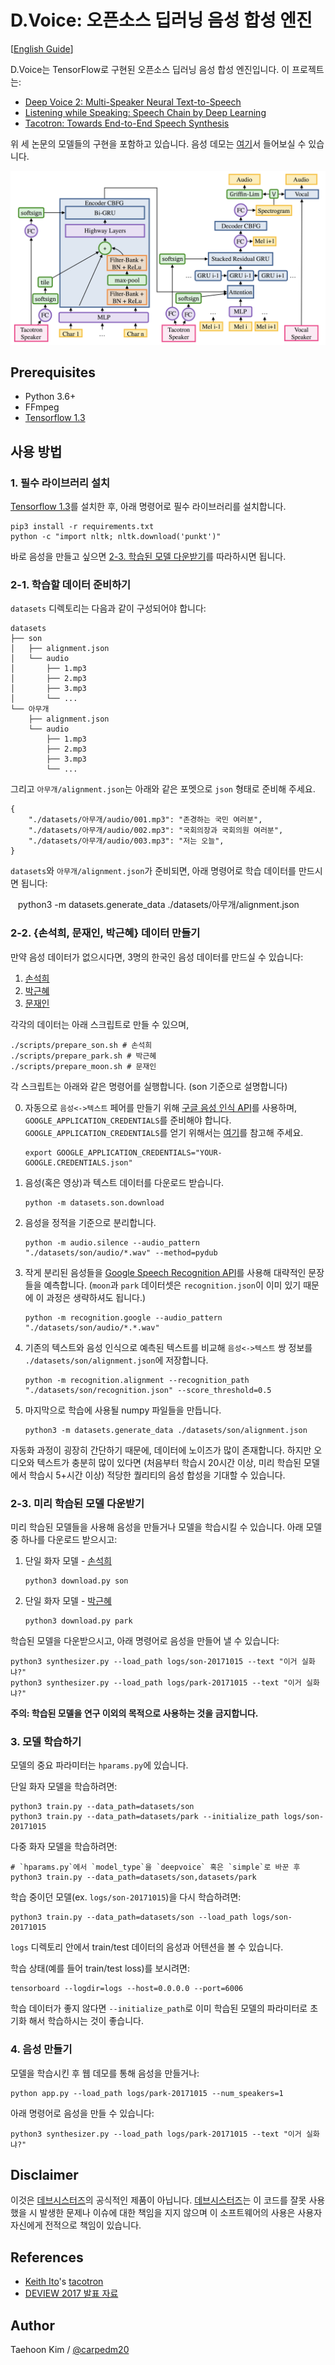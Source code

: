 # D.Voice: 오픈소스 딥러닝 음성 합성 엔진

[[English Guide](./README.md)]

D.Voice는 TensorFlow로 구현된 오픈소스 딥러닝 음성 합성 엔진입니다. 이 프로젝트는:

- [Deep Voice 2: Multi-Speaker Neural Text-to-Speech](https://arxiv.org/abs/1705.08947)
- [Listening while Speaking: Speech Chain by Deep Learning](https://arxiv.org/abs/1707.04879)
- [Tacotron: Towards End-to-End Speech Synthesis](https://arxiv.org/abs/1703.10135)

위 세 논문의 모델들의 구현을 포함하고 있습니다. 음성 데모는 [여기](http://carpedm20.github.io/tacotron/)서 들어보실 수 있습니다.

![model](./assets/model.png)


## Prerequisites

- Python 3.6+
- FFmpeg
- [Tensorflow 1.3](https://www.tensorflow.org/install/)


## 사용 방법

### 1. 필수 라이브러리 설치

[Tensorflow 1.3](https://www.tensorflow.org/install/)를 설치한 후, 아래 명령어로 필수 라이브러리를 설치합니다.

    pip3 install -r requirements.txt
    python -c "import nltk; nltk.download('punkt')"

바로 음성을 만들고 싶으면 [2-3. 학습된 모델 다운받기](#2-3-미리-학습된-모델-다운받기)를 따라하시면 됩니다.


### 2-1. 학습할 데이터 준비하기

`datasets` 디렉토리는 다음과 같이 구성되어야 합니다:

    datasets
    ├── son
    │   ├── alignment.json
    │   └── audio
    │       ├── 1.mp3
    │       ├── 2.mp3
    │       ├── 3.mp3
    │       └── ...
    └── 아무개
        ├── alignment.json
        └── audio
            ├── 1.mp3
            ├── 2.mp3
            ├── 3.mp3
            └── ...

그리고 `아무개/alignment.json`는 아래와 같은 포멧으로 `json` 형태로 준비해 주세요.

    {
        "./datasets/아무개/audio/001.mp3": "존경하는 국민 여러분",
        "./datasets/아무개/audio/002.mp3": "국회의장과 국회의원 여러분",
        "./datasets/아무개/audio/003.mp3": "저는 오늘",
    }

`datasets`와 `아무개/alignment.json`가 준비되면, 아래 명령어로 학습 데이터를 만드시면 됩니다:

    python3 -m datasets.generate_data ./datasets/아무개/alignment.json


### 2-2. {손석희, 문재인, 박근혜} 데이터 만들기

만약 음성 데이터가 없으시다면, 3명의 한국인 음성 데이터를 만드실 수 있습니다:

1. [손석희](https://ko.wikipedia.org/wiki/%EC%86%90%EC%84%9D%ED%9D%AC)
2. [박근혜](https://ko.wikipedia.org/wiki/%EB%B0%95%EA%B7%BC%ED%98%9C)
3. [문재인](https://ko.wikipedia.org/wiki/%EB%AC%B8%EC%9E%AC%EC%9D%B8)

각각의 데이터는 아래 스크립트로 만들 수 있으며,

    ./scripts/prepare_son.sh # 손석희
    ./scripts/prepare_park.sh # 박근혜
    ./scripts/prepare_moon.sh # 문재인


각 스크립트는 아래와 같은 명령어를 실행합니다. (son 기준으로 설명합니다)

0. 자동으로 `음성<->텍스트` 페어를 만들기 위해 [구글 음성 인식 API](https://cloud.google.com/speech/)를 사용하며, `GOOGLE_APPLICATION_CREDENTIALS`를 준비해야 합니다. `GOOGLE_APPLICATION_CREDENTIALS`를 얻기 위해서는 [여기](https://developers.google.com/identity/protocols/application-default-credentials)를 참고해 주세요.

       export GOOGLE_APPLICATION_CREDENTIALS="YOUR-GOOGLE.CREDENTIALS.json"

1. 음성(혹은 영상)과 텍스트 데이터를 다운로드 받습니다.

       python -m datasets.son.download

2. 음성을 정적을 기준으로 분리합니다.

       python -m audio.silence --audio_pattern "./datasets/son/audio/*.wav" --method=pydub

3. 작게 분리된 음성들을 [Google Speech Recognition API](https://cloud.google.com/speech/)를 사용해 대략적인 문장들을 예측합니다. (`moon`과 `park` 데이터셋은 `recognition.json`이 이미 있기 때문에 이 과정은 생략하셔도 됩니다.) 

       python -m recognition.google --audio_pattern "./datasets/son/audio/*.*.wav"

4. 기존의 텍스트와 음성 인식으로 예측된 텍스트를 비교해 `음성<->텍스트` 쌍 정보를 `./datasets/son/alignment.json`에 저장합니다.

       python -m recognition.alignment --recognition_path "./datasets/son/recognition.json" --score_threshold=0.5

5. 마지막으로 학습에 사용될 numpy 파일들을 만듭니다.

       python3 -m datasets.generate_data ./datasets/son/alignment.json


자동화 과정이 굉장히 간단하기 때문에, 데이터에 노이즈가 많이 존재합니다. 하지만 오디오와 텍스트가 충분히 많이 있다면 (처음부터 학습시 20시간 이상, 미리 학습된 모델에서 학습시 5+시간 이상) 적당한 퀄리티의 음성 합성을 기대할 수 있습니다.


### 2-3. 미리 학습된 모델 다운받기

미리 학습된 모델들을 사용해 음성을 만들거나 모델을 학습시킬 수 있습니다. 아래 모델 중 하나를 다운로드 받으시고:

1. 단일 화자 모델 - [손석희](https://ko.wikipedia.org/wiki/%EC%86%90%EC%84%9D%ED%9D%AC)

       python3 download.py son

2. 단일 화자 모델 - [박근혜](https://ko.wikipedia.org/wiki/%EB%B0%95%EA%B7%BC%ED%98%9C)

       python3 download.py park

학습된 모델을 다운받으시고, 아래 명령어로 음성을 만들어 낼 수 있습니다:

    python3 synthesizer.py --load_path logs/son-20171015 --text "이거 실화냐?"
    python3 synthesizer.py --load_path logs/park-20171015 --text "이거 실화냐?"

**주의: 학습된 모델을 연구 이외의 목적으로 사용하는 것을 금지합니다.**


### 3. 모델 학습하기

모델의 중요 파라미터는 `hparams.py`에 있습니다.

단일 화자 모델을 학습하려면:

    python3 train.py --data_path=datasets/son
    python3 train.py --data_path=datasets/park --initialize_path logs/son-20171015

다중 화자 모델을 학습하려면:

    # `hparams.py`에서 `model_type`을 `deepvoice` 혹은 `simple`로 바꾼 후
    python3 train.py --data_path=datasets/son,datasets/park

학습 중이던 모델(ex. `logs/son-20171015`)을 다시 학습하려면:

    python3 train.py --data_path=datasets/son --load_path logs/son-20171015

`logs` 디렉토리 안에서 train/test 데이터의 음성과 어텐션을 볼 수 있습니다.

학습 상태(예를 들어 train/test loss)를 보시려면:

    tensorboard --logdir=logs --host=0.0.0.0 --port=6006

학습 데이터가 좋지 않다면 `--initialize_path`로 이미 학습된 모델의 파라미터로 초기화 해서 학습하시는 것이 좋습니다.


### 4. 음성 만들기

모델을 학습시킨 후 웹 데모를 통해 음성을 만들거나:

    python app.py --load_path logs/park-20171015 --num_speakers=1

아래 명령어로 음성을 만들 수 있습니다:

    python3 synthesizer.py --load_path logs/park-20171015 --text "이거 실화냐?"


## Disclaimer

이것은 [데브시스터즈](http://devsisters.com/)의 공식적인 제품이 아닙니다. [데브시스터즈](http://devsisters.com/)는 이 코드를 잘못 사용했을 시 발생한 문제나 이슈에 대한 책임을 지지 않으며 이 소프트웨어의 사용은 사용자 자신에게 전적으로 책임이 있습니다.


## References

- [Keith Ito](https://github.com/keithito)'s [tacotron](https://github.com/keithito/tacotron)
- [DEVIEW 2017 발표 자료](https://www.slideshare.net/carpedm20/deview-2017-80824162)


## Author

Taehoon Kim / [@carpedm20](http://carpedm20.github.io/)

